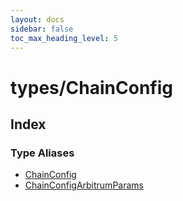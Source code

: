 ```yaml
---
layout: docs
sidebar: false
toc_max_heading_level: 5
---
```


# types/ChainConfig

## Index

### Type Aliases

- [ChainConfig](type-aliases/ChainConfig.md)
- [ChainConfigArbitrumParams](type-aliases/ChainConfigArbitrumParams.md)

